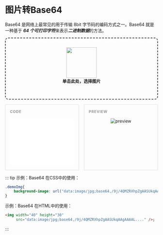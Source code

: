 # 图片转Base64

Base64 是网络上最常见的用于传输 8bit 字节码的编码方式之一。Base64 就是一种基于 ***64 个可打印字符***来表示***二进制数据***的方法。

<div id="drop_area" class="wrapper" @click="selectFile">
    <img src="/images/image2base64/cloud-upload.png">
    <h4>单击此处，选择图片</h4>
    <input ref="fileinputRef" type="file" id="imagefile" @change="handleFileChange" accept=".jpg,.jpeg,.ico,.bmp,.png">
</div>

<div class="resultarea" v-show="base64Content">
    <div class="codebox">
        <textarea :value="base64Content" readonly rows="10"></textarea> 
    </div>
    <div class="previewwrapper">
        <img ref="previewImgRef" class="preview" alt="preview"/>
    </div>
</div>

::: tip
示例：Base64 在CSS中的使用：
~~~css
.demoImg{ 
    background-image: url("data:image/jpg;base64,/9j/4QMZRXhpZgAASUkqAAgAAAAL...."); 
}
~~~

示例：Base64 在HTML中的使用：

~~~html
<img width="40" height="30" 
     src="data:image/jpg;base64,/9j/4QMZRXhpZgAASUkqAAgAAAAL...." />;
~~~

::: 

<script setup>
import { h, ref, onMounted } from 'vue'

const fileinputRef = ref(null);
const previewImgRef = ref(null);

const base64Content = ref(null);


function selectFile(){
    fileinputRef.value.click();
}

function handleFileChange(e){
    e.preventDefault();
    setUpload(e.target.files);
};

function setUpload(fileList){
    var myfile = fileList[0];
    var reader = new FileReader();
    reader.readAsDataURL(myfile);
    reader.onload = function(e) {
      base64Content.value = e.target.result;
      previewImgRef.value.src = e.target.result;
    }
};

</script>

<style>
.red-div {
  color: red;
}

.wrapper{
    border: 2px dashed #333;
    border-radius: 10px;
    padding: 30px;
    text-align: center;
    cursor: pointer;
}

.wrapper > img {
    width: 100px;
    pointer-events: none
}

.wrapper > h4 {
    margin-top: 0;
}

.wrapper > input {
    position: absolute;
    left: -9999px;
    top: -9999px;
    z-index: -9999;
}

.resultarea{
    display: flex;
    margin-top: 16px;
}

.resultarea > .previewwrapper {
    flex: 1 1 0px;
    position: relative;
    padding: 45px 15px 15px;
    border:1px solid #ddd;

    display: flex;
    justify-content: center;
}
.resultarea > .previewwrapper:after {
    position: absolute;
    top: 15px;
    left: 15px;
    font-size: 12px;
    font-weight: bold;
    color: #959595;
    text-transform: uppercase;
    letter-spacing: 1px;
    content: "PREVIEW";
}
.resultarea > .previewwrapper > img {
    
}


.resultarea > .codebox{
    flex: 1 1 0px;

    position: relative;
    padding: 45px 15px 15px;
    margin-right: 16px;

    border:1px solid #ddd;
    border-radius: 4px 4px 0 0;

}

.resultarea > .codebox > textarea {
    width: 100%;
    height: 100%;
    border: none;
    resize:none;
    font-family: SFMono-Regular,Menlo,Monaco,Consolas,"Liberation Mono","Courier New",monospace;
}

.resultarea > .codebox:after {
    position: absolute;
    top: 15px;
    left: 15px;
    font-size: 12px;
    font-weight: bold;
    color: #959595;
    text-transform: uppercase;
    letter-spacing: 1px;
    content: "Code";
}

.fntip {
    margin-top: 16px;
}
.fntip code {
    border: 1px solid #ddd;
}
</style>